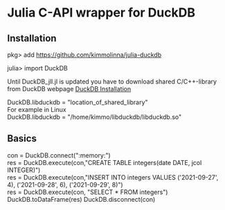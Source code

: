 # Julia C-API wrapper for DuckDB
## Installation
pkg> add https://github.com/kimmolinna/julia-duckdb

julia> import DuckDB

Until DuckDB_jll.jl is updated you have to download shared C/C++-library from DuckDB webpage
 [DuckDB Installation](https://duckdb.org/docs/installation/)

DuckDB.libduckdb = "location_of_shared_library"<br>
For example in Linux<br>
DuckDB.libduckdb = "/home/kimmo/libduckdb/libduckdb.so"

## Basics
con = DuckDB.connect(":memory:")<br>
res = DuckDB.execute(con,"CREATE TABLE integers(date DATE, jcol INTEGER)")<br>
res = DuckDB.execute(con,"INSERT INTO integers VALUES ('2021-09-27', 4), ('2021-09-28', 6), ('2021-09-29', 8)")<br>
res = DuckDB.execute(con, "SELECT * FROM integers")
DuckDB.toDataFrame(res)
DuckDB.disconnect(con)